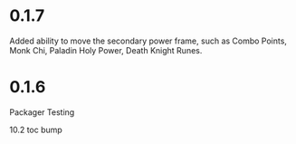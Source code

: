 # 0.1.7

Added ability to move the secondary power frame, such as Combo Points, Monk Chi, Paladin Holy Power, Death Knight Runes.

# 0.1.6

Packager Testing

10.2 toc bump